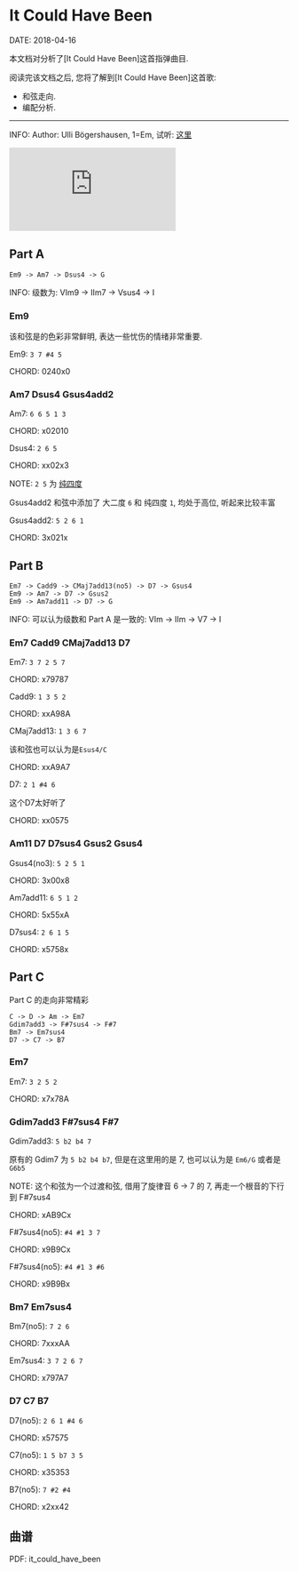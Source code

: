 It Could Have Been
==================

DATE: 2018-04-16

本文档对分析了[It Could Have Been]这首指弹曲目.

阅读完该文档之后, 您将了解到[It Could Have Been]这首歌:

* 和弦走向.
* 编配分析.

--------------------------------------------------------------------------------

INFO: Author: Ulli Bögershausen, 1=Em, 试听: [这里](http://www.xiami.com/song/8FZ8wmfaaf1?spm=a1z1s.6659509.0.0.rHuhQw)

<iframe class="youtube" src="https://www.youtube.com/embed/umxQmJ1nqv0" frameborder="0" allow="autoplay; encrypted-media" allowfullscreen></iframe>

Part A
------
```
Em9 -> Am7 -> Dsus4 -> G
```

INFO: 级数为: VIm9 -> IIm7 -> Vsus4 -> I

### Em9
该和弦是的色彩非常鲜明, 表达一些忧伤的情绪非常重要.

Em9: `3 7 #4 5`

CHORD: 0240x0

### Am7 Dsus4 Gsus4add2
Am7: `6 6 5 1 3`

CHORD: x02010

Dsus4: `2 6 5`

CHORD: xx02x3

NOTE: `2 5` 为 [纯四度](https://en.wikipedia.org/wiki/Perfect_fourth)

Gsus4add2 和弦中添加了 大二度 `6` 和 纯四度 `1`, 均处于高位, 听起来比较丰富

Gsus4add2: `5 2 6 1`

CHORD: 3x021x

Part B
------
```
Em7 -> Cadd9 -> CMaj7add13(no5) -> D7 -> Gsus4
Em9 -> Am7 -> D7 -> Gsus2
Em9 -> Am7add11 -> D7 -> G
```

INFO: 可以认为级数和 Part A 是一致的: VIm -> IIm -> V7 -> I

### Em7 Cadd9 CMaj7add13 D7
Em7: `3 7 2 5 7`

CHORD: x79787

Cadd9: `1 3 5 2`

CHORD: xxA98A

CMaj7add13: `1 3 6 7`

该和弦也可以认为是`Esus4/C`

CHORD: xxA9A7

D7: `2 1 #4 6`

这个D7太好听了

CHORD: xx0575

### Am11 D7 D7sus4 Gsus2 Gsus4
Gsus4(no3): `5 2 5 1`

CHORD: 3x00x8

Am7add11: `6 5 1 2`

CHORD: 5x55xA

D7sus4: `2 6 1 5`

CHORD: x5758x

Part C
------
Part C 的走向非常精彩

```
C -> D -> Am -> Em7
Gdim7add3 -> F#7sus4 -> F#7
Bm7 -> Em7sus4
D7 -> C7 -> B7
```

### Em7
Em7: `3 2 5 2`

CHORD: x7x78A

### Gdim7add3 F#7sus4 F#7
Gdim7add3: `5 b2 b4 7`

原有的 Gdim7 为 `5 b2 b4 b7`, 但是在这里用的是 7, 也可以认为是 `Em6/G` 或者是 `G6b5`

NOTE: 这个和弦为一个过渡和弦, 借用了旋律音 6 -> 7 的 7, 再走一个根音的下行到 F#7sus4

CHORD: xAB9Cx

F#7sus4(no5): `#4 #1 3 7`

CHORD: x9B9Cx

F#7sus4(no5): `#4 #1 3 #6`

CHORD: x9B9Bx

### Bm7 Em7sus4
Bm7(no5): `7 2 6`

CHORD: 7xxxAA

Em7sus4: `3 7 2 6 7`

CHORD: x797A7

### D7 C7 B7
D7(no5): `2 6 1 #4 6`

CHORD: x57575

C7(no5): `1 5 b7 3 5`

CHORD: x35353

B7(no5): `7 #2 #4`

CHORD: x2xx42

曲谱
----
PDF: it_could_have_been

